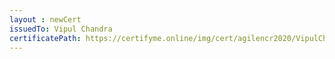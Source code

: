 ```yaml
--- 
layout : newCert 
issuedTo: Vipul Chandra 
certificatePath: https://certifyme.online/img/cert/agilencr2020/VipulChandra_7379d.png
--- 
```

